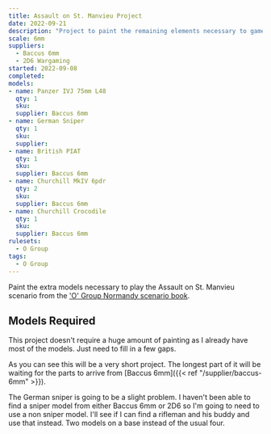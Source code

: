 ```yaml
---
title: Assault on St. Manvieu Project
date: 2022-09-21
description: "Project to paint the remaining elements necessary to game the 'O' Group D Day scenario Assault on St. Manvieu taken from the 1944 The Battle for Normandy book."
scale: 6mm
suppliers:
  - Baccus 6mm
  - 2D6 Wargaming
started: 2022-09-08
completed:
models:
- name: Panzer IVJ 75mm L48
  qty: 1
  sku: 
  supplier: Baccus 6mm
- name: German Sniper
  qty: 1
  sku: 
  supplier: 
- name: British PIAT
  qty: 1
  sku: 
  supplier: Baccus 6mm
- name: Churchill MkIV 6pdr
  qty: 2
  sku: 
  supplier: Baccus 6mm
- name: Churchill Crocodile
  qty: 1
  sku: 
  supplier: Baccus 6mm
rulesets:
  - O Group
tags:
  - O Group
---
```


Paint the extra models necessary to play the Assault on St. Manvieu scenario from the ['O' Group Normandy scenario book](https://www.karwansaraypublishers.com/en-gb/products/1944-normandy-for-o-group).

<!--more-->

## Models Required

This project doesn't require a huge amount of painting as I already have most of the models. Just need to fill in a few gaps.

As you can see this will be a very short project. The longest part of it will be waiting for the parts to arrive from [Baccus 6mm]({{< ref "/supplier/baccus-6mm" >}}).

The German sniper is going to be a slight problem. I haven't been able to find a sniper model from either Baccus 6mm or 2D6 so I'm going to need to use a non sniper model. I'll see if I can find a rifleman and his buddy and use that instead. Two models on a base instead of the usual four.
